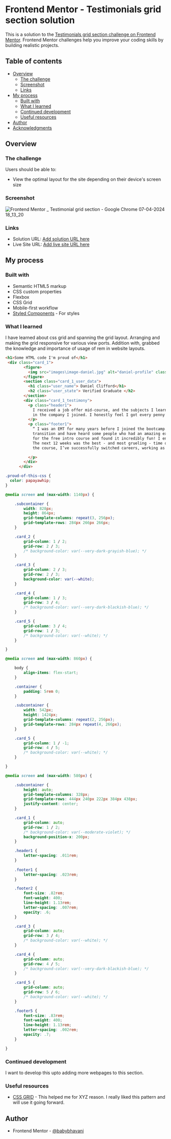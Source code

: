 # Frontend Mentor - Testimonials grid section solution

This is a solution to the [Testimonials grid section challenge on Frontend Mentor](https://www.frontendmentor.io/challenges/testimonials-grid-section-Nnw6J7Un7). Frontend Mentor challenges help you improve your coding skills by building realistic projects. 

## Table of contents

- [Overview](#overview)
  - [The challenge](#the-challenge)
  - [Screenshot](#screenshot)
  - [Links](#links)
- [My process](#my-process)
  - [Built with](#built-with)
  - [What I learned](#what-i-learned)
  - [Continued development](#continued-development)
  - [Useful resources](#useful-resources)
- [Author](#author)
- [Acknowledgments](#acknowledgments)


## Overview

### The challenge

Users should be able to:

- View the optimal layout for the site depending on their device's screen size

### Screenshot

![Frontend Mentor _ Testimonial grid section  - Google Chrome 07-04-2024 18_13_20](https://github.com/babybhavani/testimonialGrid/assets/152834101/2031663e-a063-411e-94a9-0240dac8a390)

### Links

- Solution URL: [Add solution URL here](https://your-solution-url.com)
- Live Site URL: [Add live site URL here](https://your-live-site-url.com)

## My process

### Built with

- Semantic HTML5 markup
- CSS custom properties
- Flexbox
- CSS Grid
- Mobile-first workflow
- [Styled Components](https://styled-components.com/) - For styles

### What I learned

I have learned about css grid and spanning the grid layout. Arranging and making the grid responsive for various view ports. Addition with, grabbed the knowledge and importance of usage of rem in website layouts.  

```html
<h1>Some HTML code I'm proud of</h1>
 <div class="card_1">
        <figure>
          <img src="images\image-daniel.jpg" alt="daniel-profile" class="card_1_img">
        </figure>
        <section class="card_1_user_data">
          <h1 class="user_name"> Daniel Clifford</h1>
          <h2 class="user_state"> Verified Graduate </h2>
        </section>
        <div class="card_1_testimony">
          <p class="header1">
            I received a job offer mid-course, and the subjects I learned were current, if not more so,
            in the company I joined. I honestly feel I got every penny’s worth.
          </p>
          <p class="footer1">
            “ I was an EMT for many years before I joined the bootcamp. I’ve been looking to make a
            transition and have heard some people who had an amazing experience here. I signed up
            for the free intro course and found it incredibly fun! I enrolled shortly thereafter.
            The next 12 weeks was the best - and most grueling - time of my life. Since completing
            the course, I’ve successfully switched careers, working as a Software Engineer at a VR startup. ”

          </p>
        </div>
      </div>
```
```css
.proud-of-this-css {
  color: papayawhip;
}

@media screen and (max-width: 1140px) {

    .subcontainer {
        width: 828px;
        height: 864px;
        grid-template-columns: repeat(3, 256px);
        grid-template-rows: 284px 266px 266px;
    }

    .card_2 {
        grid-column: 1 / 2;
        grid-row: 2 / 3;
        /* background-color: var(--very-dark-grayish-blue); */
    }

    .card_3 {
        grid-column: 2 / 3;
        grid-row: 2 / 3;
        background-color: var(--white);
    }

    .card_4 {
        grid-column: 1 / 3;
        grid-row: 3 / 4;
        /* background-color: var(--very-dark-blackish-blue); */
    }

    .card_5 {
        grid-column: 3 / 4;
        grid-row: 1 / 3;
        /* background-color: var(--white); */
    }

}

@media screen and (max-width: 860px) {

    body {
        align-items: flex-start;
    }

    .container {
        padding: 5rem 0;
    }

    .subcontainer {
        width: 542px;
        height: 1424px;
        grid-template-columns: repeat(2, 256px);
        grid-template-rows: 284px repeat(4, 266px);
    }

    .card_5 {
        grid-column: 1 / -1;
        grid-row: 4 / 5;
        /* background-color: var(--white); */
    }

}

@media screen and (max-width: 580px) {

    .subcontainer {
        height: auto;
        grid-template-columns: 328px;
        grid-template-rows: 444px 240px 222px 384px 438px;
        justify-content: center;
    }

    .card_1 {
        grid-column: auto;
        grid-row: 1 / 2;
        /* background-color: var(--moderate-violet); */
        background-position-x: 200px;
    }

    .header1 {
        letter-spacing: .011rem;
    }
    
    .footer1 {
        letter-spacing: .023rem;
    }

    .footer2 {
        font-size: .82rem;
        font-weight: 400;
        line-height: 1.13rem;
        letter-spacing: .007rem;
        opacity: .6;
    }

    .card_3 {
        grid-column: auto;
        grid-row: 3 / 4;
        /* background-color: var(--white); */
    }

    .card_4 {
        grid-column: auto;
        grid-row: 4 / 5;
        /* background-color: var(--very-dark-blackish-blue); */
    }

    .card_5 {
        grid-column: auto;
        grid-row: 5 / 6;
        /* background-color: var(--white); */
    }

    .footer5 {
        font-size: .83rem;
        font-weight: 400;
        line-height: 1.13rem;
        letter-spacing: .002rem;
        opacity: .7;
    }

}
```


### Continued development

I want to develop this upto adding more webpages to this section.

### Useful resources

- [CSS GRID](https://cssgrid.io/) - This helped me for XYZ reason. I really liked this pattern and will use it going forward.

## Author
- Frontend Mentor - [@babybhavani](https://www.frontendmentor.io/profile/yourusername)


